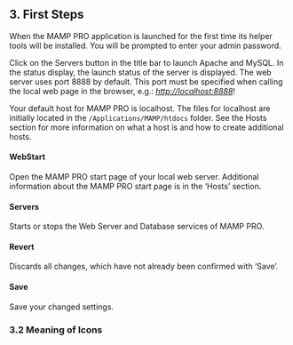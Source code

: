 ## 3. First Steps

When the MAMP PRO application is launched for the first time its helper tools will be installed. You will be prompted to enter your admin password.

Click on the Servers button in the title bar to launch Apache and MySQL. In the status display, the launch status of the server is displayed. The web server uses port 8888 by default. This port must be specified when calling the local web page in the browser, e.g.: _<http://localhost:8888>_!

Your default host for MAMP PRO is localhost. The files for localhost are initially located in the `/Applications/MAMP/htdocs` folder. See the Hosts section for more information on what a host is and how to create additional hosts.

#### WebStart
Open the MAMP PRO start page of your local web server. Additional information about the MAMP PRO start page is in the ‘Hosts’ section.

#### Servers
Starts or stops the Web Server and Database services of MAMP PRO.

#### Revert
Discards all changes, which have not already been confirmed with ‘Save’.

#### Save
Save your changed settings.

### 3.2 Meaning of Icons
